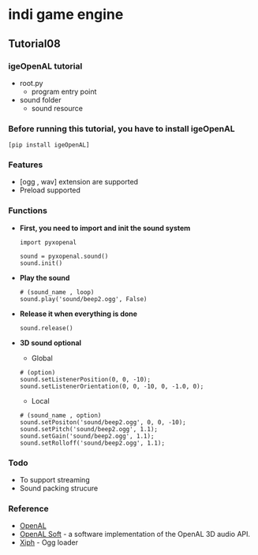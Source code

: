 # indi game engine

## Tutorial08
### igeOpenAL tutorial


- root.py
	- program entry point
- sound folder
	- sound resource

### Before running this tutorial, you have to install igeOpenAL
	[pip install igeOpenAL]

### Features
- [ogg , wav] extension are supported
- Preload supported

### Functions
- **First, you need to import and init the sound system**
	```
	import pyxopenal

	sound = pyxopenal.sound()
	sound.init()
	```

- **Play the sound**
	```
	# (sound_name , loop)
	sound.play('sound/beep2.ogg', False)
	```
- **Release it when everything is done**
	```
	sound.release()
	```
- **3D sound optional**
	- Global
	```
	# (option)
	sound.setListenerPosition(0, 0, -10);
	sound.setListenerOrientation(0, 0, -10, 0, -1.0, 0);
	```
	- Local
	```
	# (sound_name , option)
	sound.setPositon('sound/beep2.ogg', 0, 0, -10);
	sound.setPitch('sound/beep2.ogg', 1.1);
	sound.setGain('sound/beep2.ogg', 1.1);
	sound.setRolloff('sound/beep2.ogg', 1.1);
	```

### Todo
- To support streaming
- Sound packing strucure

### Reference
- [OpenAL](https://www.openal.org/)
- [OpenAL Soft](https://github.com/kcat/openal-soft) - a software implementation of the OpenAL 3D audio API.
- [Xiph](https://xiph.org/) - Ogg loader

